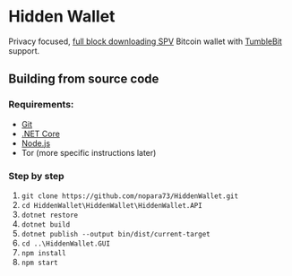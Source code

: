 # Hidden Wallet
Privacy focused, [full block downloading SPV](https://medium.com/@nopara73/bitcoin-privacy-landscape-in-2017-zero-to-hero-guidelines-and-research-a10d30f1e034) Bitcoin wallet with [TumbleBit](https://hackernoon.com/understanding-tumblebit-part-1-making-the-case-823d786113f3) support.  

## Building from source code  
  
### Requirements:  
- [Git](https://git-scm.com/downloads)  
- [.NET Core](https://www.microsoft.com/net/core)  
- [Node.js](https://nodejs.org/en/download/)
- Tor (more specific instructions later)

### Step by step
  
1. `git clone https://github.com/nopara73/HiddenWallet.git`
2. `cd HiddenWallet\HiddenWallet\HiddenWallet.API`  
3. `dotnet restore`  
4. `dotnet build`
5. `dotnet publish --output bin/dist/current-target`
6. `cd ..\HiddenWallet.GUI`
7. `npm install`
8. `npm start`
